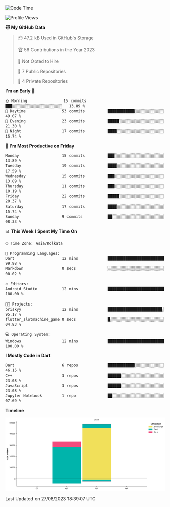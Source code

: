 <!--START_SECTION:waka-->
![Code Time](http://img.shields.io/badge/Code%20Time-137%20hrs%2038%20mins-blue)

![Profile Views](http://img.shields.io/badge/Profile%20Views-0-blue)

**🐱 My GitHub Data** 

> 📦 47.2 kB Used in GitHub's Storage 
 > 
> 🏆 56 Contributions in the Year 2023
 > 
> 🚫 Not Opted to Hire
 > 
> 📜 7 Public Repositories 
 > 
> 🔑 4 Private Repositories 
 > 
**I'm an Early 🐤** 

```text
🌞 Morning                15 commits          ███░░░░░░░░░░░░░░░░░░░░░░   13.89 % 
🌆 Daytime                53 commits          ████████████░░░░░░░░░░░░░   49.07 % 
🌃 Evening                23 commits          █████░░░░░░░░░░░░░░░░░░░░   21.30 % 
🌙 Night                  17 commits          ████░░░░░░░░░░░░░░░░░░░░░   15.74 % 
```
📅 **I'm Most Productive on Friday** 

```text
Monday                   15 commits          ███░░░░░░░░░░░░░░░░░░░░░░   13.89 % 
Tuesday                  19 commits          ████░░░░░░░░░░░░░░░░░░░░░   17.59 % 
Wednesday                15 commits          ███░░░░░░░░░░░░░░░░░░░░░░   13.89 % 
Thursday                 11 commits          ███░░░░░░░░░░░░░░░░░░░░░░   10.19 % 
Friday                   22 commits          █████░░░░░░░░░░░░░░░░░░░░   20.37 % 
Saturday                 17 commits          ████░░░░░░░░░░░░░░░░░░░░░   15.74 % 
Sunday                   9 commits           ██░░░░░░░░░░░░░░░░░░░░░░░   08.33 % 
```


📊 **This Week I Spent My Time On** 

```text
🕑︎ Time Zone: Asia/Kolkata

💬 Programming Languages: 
Dart                     12 mins             █████████████████████████   99.98 % 
Markdown                 0 secs              ░░░░░░░░░░░░░░░░░░░░░░░░░   00.02 % 

🔥 Editors: 
Android Studio           12 mins             █████████████████████████   100.00 % 

🐱‍💻 Projects: 
briskyy                  12 mins             ████████████████████████░   95.17 % 
flutter_slotmachine_game 0 secs              █░░░░░░░░░░░░░░░░░░░░░░░░   04.83 % 

💻 Operating System: 
Windows                  12 mins             █████████████████████████   100.00 % 
```

**I Mostly Code in Dart** 

```text
Dart                     6 repos             ████████████░░░░░░░░░░░░░   46.15 % 
C++                      3 repos             ██████░░░░░░░░░░░░░░░░░░░   23.08 % 
JavaScript               3 repos             ██████░░░░░░░░░░░░░░░░░░░   23.08 % 
Jupyter Notebook         1 repo              ██░░░░░░░░░░░░░░░░░░░░░░░   07.69 % 
```



**Timeline**

![Lines of Code chart](https://raw.githubusercontent.com/sairam030/sairam030/main/assets/bar_graph.png)


 Last Updated on 27/08/2023 18:39:07 UTC
<!--END_SECTION:waka-->
